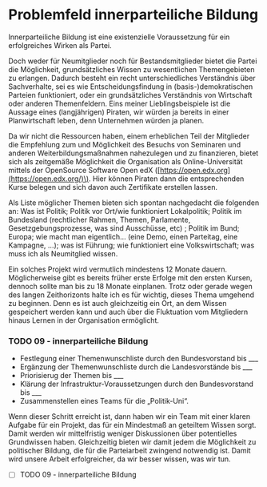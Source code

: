 # Problemfeld innerparteiliche Bildung

Innerparteiliche Bildung ist eine existenzielle Voraussetzung für ein erfolgreiches Wirken als Partei.

Doch weder für Neumitglieder noch für Bestandsmitglieder bietet die Partei die Möglichkeit, grundsätzliches Wissen zu wesentlichen Themengebieten zu erlangen. Dadurch besteht ein recht unterschiedliches Verständnis über Sachverhalte, sei es wie Entscheidungsfindung in \(basis-\)demokratischen Parteien funktioniert, oder ein grundsätzliches Verständnis von Wirtschaft oder anderen Themenfeldern. Eins meiner Lieblingsbeispiele ist die Aussage eines \(langjährigen\) Piraten, wir würden ja bereits in einer Planwirtschaft leben, denn Unternehmen würden ja planen.

Da wir nicht die Ressourcen haben, einem erheblichen Teil der Mitglieder die Empfehlung zum und Möglichkeit des Besuchs von Seminaren und anderen Weiterbildungsmaßnahmen nahezulegen und zu finanzieren, bietet sich als zeitgemäße Möglichkeit die Organisation als Online-Universität mittels der OpenSource Software Open edX \([https://open.edx.org](https://open.edx.org/)\). Hier können Piraten dann die entsprechenden Kurse belegen und sich davon auch Zertifikate erstellen lassen.

Als Liste möglicher Themen bieten sich spontan nachgedacht die folgenden an: Was ist Politik; Politik vor Ort/wie funktioniert Lokalpolitik; Politik im Bundesland \(rechtlicher Rahmen, Themen, Parlamente, Gesetzgebungsprozesse, was sind Ausschüsse, etc\) ; Politik im Bund; Europa; wie macht man eigentlich… \(eine Demo, einen Parteitag, eine Kampagne, …\); was ist Führung; wie funktioniert eine Volkswirtschaft; was muss ich als Neumitglied wissen.

Ein solches Projekt wird vermutlich mindestens 12 Monate dauern. Möglicherweise gibt es bereits früher erste Erfolge mit den ersten Kursen, dennoch sollte man bis zu 18 Monate einplanen. Trotz oder gerade wegen des langen Zeithorizonts halte ich es für wichtig, dieses Thema umgehend zu beginnen. Denn es ist auch gleichzeitig ein Ort, an dem Wissen gespeichert werden kann und auch über die Fluktuation vom Mitgliedern hinaus Lernen in der Organisation ermöglicht.

### TODO 09 - innerparteiliche Bildung

* Festlegung einer Themenwunschliste durch den Bundesvorstand bis \_\_\_
* Ergänzung der Themenwunschliste durch die Landesvorstände bis \_\_\_
* Priorisierug der Themen bis \_\_\_
* Klärung der Infrastruktur-Voraussetzungen durch den Bundesvorstand bis \_\_\_
* Zusammenstellen eines Teams für die „Politik-Uni“.

Wenn dieser Schritt erreicht ist, dann haben wir ein Team mit einer klaren Aufgabe für ein Projekt, das für ein Mindestmaß an geteiltem Wissen sorgt. Damit werden wir mittelfristig weniger Diskussionen über potentielles Grundwissen haben. Gleichzeitig bieten wir damit jedem die Möglichkeit zu politischer Bildung, die für die Parteiarbeit zwingend notwendig ist. Damit wird unsere Arbeit erfolgreicher, da wir besser wissen, was wir tun.

* [ ] TODO 09 - innerparteiliche Bildung

